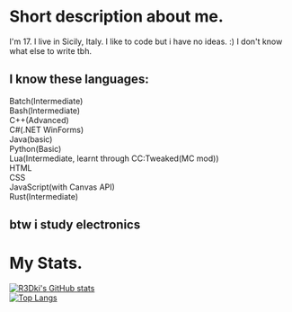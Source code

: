# Short description about me.
I'm 17.
I live in Sicily, Italy.
I like to code but i have no ideas. :)
I don't know what else to write tbh.
## I know these languages:
Batch(Intermediate)<br>
Bash(Intermediate)<br>
C++(Advanced)<br>
C#(.NET WinForms)
<br>Java(basic)<br>
Python(Basic)<br>
Lua(Intermediate, learnt through CC:Tweaked(MC mod))<br>
HTML<br>
CSS<br>
JavaScript(with Canvas API)<br>
Rust(Intermediate)
## btw i study electronics
# My Stats.
[![R3Dki's GitHub stats](https://github-readme-stats.vercel.app/api?username=R3Dki&theme=codeSTACKr&show_icons=true)](https://github.com/R3Dki)<br>
[![Top Langs](https://github-readme-stats.vercel.app/api/top-langs/?username=R3Dki&layout=compact)](https://github.com/R3Dki)
